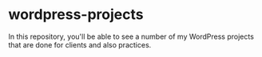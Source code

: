 # wordpress-projects
In this repository, you'll be able to see a number of my WordPress projects that are done for clients and also practices.
